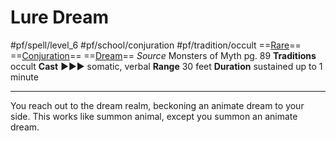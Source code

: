 # Lure Dream
#pf/spell/level_6 #pf/school/conjuration #pf/tradition/occult
==[Rare](../../../Traits/Rare.md)== ==[Conjuration](../../../Traits/Conjuration.md)== ==[Dream](Dream)==
*Source* Monsters of Myth pg. 89
**Traditions** occult
**Cast** ►►► somatic, verbal
**Range** 30 feet
**Duration** sustained up to 1 minute

---
You reach out to the dream realm, beckoning an animate dream to your side. This works like summon animal, except you summon an animate dream.